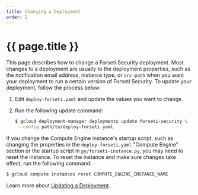 ```yaml
---
title: Changing a Deployment
order: 2 
---
```

#  {{ page.title }}

This page describes how to change a Forseti Security deployment. Most changes
to a deployment are usually to the deployment properties, such as the
notification email address, instance type, or `src-path` when you want your deployment to run a certain version of Forseti Security. To update your deployment, follow the process below:

  1. Edit `deploy-forseti.yaml` and update the values you want to change.
  1. Run the following update command:

      ```bash
      $ gcloud deployment-manager deployments update forseti-security \
       --config path/to/deploy-forseti.yaml
      ```

If you change the Compute Engine instance's startup script, such as changing
the properties in the `deploy-forseti.yaml` "Compute Engine" section or the
startup script in `py/forseti-instance.py`, you may need to reset the instance.
To reset the instance and make sure changes take effect, run the following
command:

  ```bash
  $ gcloud compute instances reset COMPUTE_ENGINE_INSTANCE_NAME
  ```

Learn more about [Updating a Deployment](https://cloud.google.com/deployment-manager/docs/deployments/updating-deployments).
